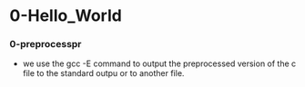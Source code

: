 # 0-Hello_World

### 0-preprocesspr
- we use the gcc -E <filename> command to output the preprocessed version of the c file to the standard outpu or to another file.
